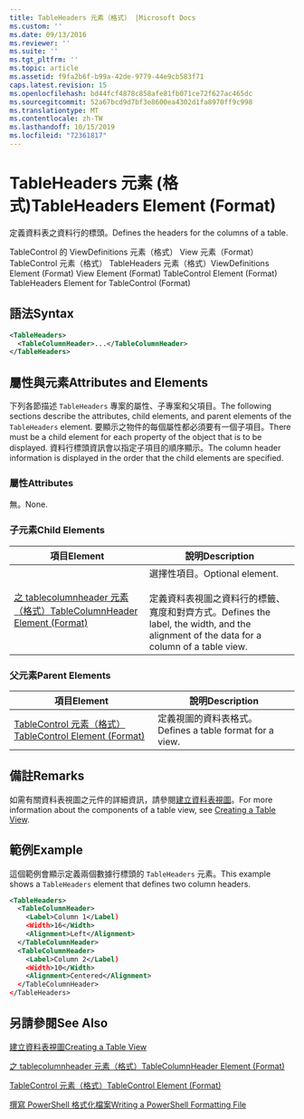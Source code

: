 ```yaml
---
title: TableHeaders 元素（格式） |Microsoft Docs
ms.custom: ''
ms.date: 09/13/2016
ms.reviewer: ''
ms.suite: ''
ms.tgt_pltfrm: ''
ms.topic: article
ms.assetid: f9fa2b6f-b99a-42de-9779-44e9cb583f71
caps.latest.revision: 15
ms.openlocfilehash: bd44fcf4878c858afe81fb071ce72f627ac465dc
ms.sourcegitcommit: 52a67bcd9d7bf3e8600ea4302d1fa8970ff9c998
ms.translationtype: MT
ms.contentlocale: zh-TW
ms.lasthandoff: 10/15/2019
ms.locfileid: "72361817"
---
```

# <a name="tableheaders-element-format"></a><span data-ttu-id="e5df9-102">TableHeaders 元素 (格式)</span><span class="sxs-lookup"><span data-stu-id="e5df9-102">TableHeaders Element (Format)</span></span>

<span data-ttu-id="e5df9-103">定義資料表之資料行的標頭。</span><span class="sxs-lookup"><span data-stu-id="e5df9-103">Defines the headers for the columns of a table.</span></span>

<span data-ttu-id="e5df9-104">TableControl 的 ViewDefinitions 元素（格式） View 元素（Format） TableControl 元素（格式） TableHeaders 元素（格式）</span><span class="sxs-lookup"><span data-stu-id="e5df9-104">ViewDefinitions Element (Format) View Element (Format) TableControl Element (Format) TableHeaders Element for TableControl (Format)</span></span>

## <a name="syntax"></a><span data-ttu-id="e5df9-105">語法</span><span class="sxs-lookup"><span data-stu-id="e5df9-105">Syntax</span></span>

```xml
<TableHeaders>
  <TableColumnHeader>...</TableColumnHeader>
</TableHeaders>

```

## <a name="attributes-and-elements"></a><span data-ttu-id="e5df9-106">屬性與元素</span><span class="sxs-lookup"><span data-stu-id="e5df9-106">Attributes and Elements</span></span>

<span data-ttu-id="e5df9-107">下列各節描述 `TableHeaders` 專案的屬性、子專案和父項目。</span><span class="sxs-lookup"><span data-stu-id="e5df9-107">The following sections describe the attributes, child elements, and parent elements of the `TableHeaders` element.</span></span> <span data-ttu-id="e5df9-108">要顯示之物件的每個屬性都必須要有一個子項目。</span><span class="sxs-lookup"><span data-stu-id="e5df9-108">There must be a child element for each property of the object that is to be displayed.</span></span> <span data-ttu-id="e5df9-109">資料行標頭資訊會以指定子項目的順序顯示。</span><span class="sxs-lookup"><span data-stu-id="e5df9-109">The column header information is displayed in the order that the child elements are specified.</span></span>

### <a name="attributes"></a><span data-ttu-id="e5df9-110">屬性</span><span class="sxs-lookup"><span data-stu-id="e5df9-110">Attributes</span></span>

<span data-ttu-id="e5df9-111">無。</span><span class="sxs-lookup"><span data-stu-id="e5df9-111">None.</span></span>

### <a name="child-elements"></a><span data-ttu-id="e5df9-112">子元素</span><span class="sxs-lookup"><span data-stu-id="e5df9-112">Child Elements</span></span>

|<span data-ttu-id="e5df9-113">項目</span><span class="sxs-lookup"><span data-stu-id="e5df9-113">Element</span></span>|<span data-ttu-id="e5df9-114">說明</span><span class="sxs-lookup"><span data-stu-id="e5df9-114">Description</span></span>|
|-------------|-----------------|
|[<span data-ttu-id="e5df9-115">之 tablecolumnheader 元素（格式）</span><span class="sxs-lookup"><span data-stu-id="e5df9-115">TableColumnHeader Element (Format)</span></span>](./tablecolumnheader-element-format.md)|<span data-ttu-id="e5df9-116">選擇性項目。</span><span class="sxs-lookup"><span data-stu-id="e5df9-116">Optional element.</span></span><br /><br /> <span data-ttu-id="e5df9-117">定義資料表視圖之資料行的標籤、寬度和對齊方式。</span><span class="sxs-lookup"><span data-stu-id="e5df9-117">Defines the label, the width, and the alignment of the data for a column of a table view.</span></span>|

### <a name="parent-elements"></a><span data-ttu-id="e5df9-118">父元素</span><span class="sxs-lookup"><span data-stu-id="e5df9-118">Parent Elements</span></span>

|<span data-ttu-id="e5df9-119">項目</span><span class="sxs-lookup"><span data-stu-id="e5df9-119">Element</span></span>|<span data-ttu-id="e5df9-120">說明</span><span class="sxs-lookup"><span data-stu-id="e5df9-120">Description</span></span>|
|-------------|-----------------|
|[<span data-ttu-id="e5df9-121">TableControl 元素（格式）</span><span class="sxs-lookup"><span data-stu-id="e5df9-121">TableControl Element (Format)</span></span>](./tablecontrol-element-format.md)|<span data-ttu-id="e5df9-122">定義視圖的資料表格式。</span><span class="sxs-lookup"><span data-stu-id="e5df9-122">Defines a table format for a view.</span></span>|

## <a name="remarks"></a><span data-ttu-id="e5df9-123">備註</span><span class="sxs-lookup"><span data-stu-id="e5df9-123">Remarks</span></span>

<span data-ttu-id="e5df9-124">如需有關資料表視圖之元件的詳細資訊，請參閱[建立資料表視圖](./creating-a-table-view.md)。</span><span class="sxs-lookup"><span data-stu-id="e5df9-124">For more information about the components of a table view, see [Creating a Table View](./creating-a-table-view.md).</span></span>

## <a name="example"></a><span data-ttu-id="e5df9-125">範例</span><span class="sxs-lookup"><span data-stu-id="e5df9-125">Example</span></span>

<span data-ttu-id="e5df9-126">這個範例會顯示定義兩個數據行標頭的 `TableHeaders` 元素。</span><span class="sxs-lookup"><span data-stu-id="e5df9-126">This example shows a `TableHeaders` element that defines two column headers.</span></span>

```xml
<TableHeaders>
  <TableColumnHeader>
    <Label>Column 1</Label)
    <Width>16</Width>
    <Alignment>Left</Alignment>
  </TableColumnHeader>
  <TableColumnHeader>
    <Label>Column 2</Label)
    <Width>10</Width>
    <Alignment>Centered</Alignment>
  </TableColumnHeader>
</TableHeaders>
```

## <a name="see-also"></a><span data-ttu-id="e5df9-127">另請參閱</span><span class="sxs-lookup"><span data-stu-id="e5df9-127">See Also</span></span>

[<span data-ttu-id="e5df9-128">建立資料表視圖</span><span class="sxs-lookup"><span data-stu-id="e5df9-128">Creating a Table View</span></span>](./creating-a-table-view.md)

[<span data-ttu-id="e5df9-129">之 tablecolumnheader 元素（格式）</span><span class="sxs-lookup"><span data-stu-id="e5df9-129">TableColumnHeader Element (Format)</span></span>](./tablecolumnheader-element-format.md)

[<span data-ttu-id="e5df9-130">TableControl 元素（格式）</span><span class="sxs-lookup"><span data-stu-id="e5df9-130">TableControl Element (Format)</span></span>](./tablecontrol-element-format.md)

[<span data-ttu-id="e5df9-131">撰寫 PowerShell 格式化檔案</span><span class="sxs-lookup"><span data-stu-id="e5df9-131">Writing a PowerShell Formatting File</span></span>](./writing-a-powershell-formatting-file.md)
